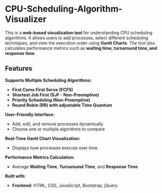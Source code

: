 # CPU-Scheduling-Algorithm-Visualizer

This is a **web-based visualization tool** for understanding CPU scheduling algorithms. It allows users to add processes, select different scheduling techniques, and view the execution order using **Gantt Charts**. The tool also calculates performance metrics such as **waiting time, turnaround time, and response time**.

##  Features  
**Supports Multiple Scheduling Algorithms:**  
   - **First Come First Serve (FCFS)**  
   - **Shortest Job First (SJF - Non-Preemptive)**  
   - **Priority Scheduling (Non-Preemptive)**  
   - **Round Robin (RR) with adjustable Time Quantum**  

**User-Friendly Interface:**  
   - Add, edit, and remove processes dynamically  
   - Choose one or multiple algorithms to compare  

**Real-Time Gantt Chart Visualization:**  
   - Displays how processes execute over time  

**Performance Metrics Calculation:**  
   - Average **Waiting Time**, **Turnaround Time**, and **Response Time**  

**Built with:**  
   - **Frontend:** HTML, CSS, JavaScript, Bootstrap, jQuery  
